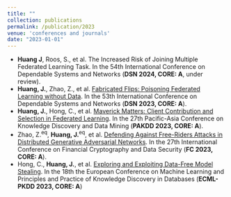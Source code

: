 ```yaml
---
title: ""
collection: publications
permalink: /publication/2023
venue: 'conferences and journals'
date: "2023-01-01"
---
```


- **Huang J**, Roos, S., et al. The Increased Risk of Joining Multiple Federated Learning Task. In the 54th International Conference on Dependable Systems and Networks (**DSN 2024, CORE: A**, under review).
- **Huang, J.**, Zhao, Z., et al. [Fabricated Flips: Poisoning Federated Learning without Data](https://ieeexplore.ieee.org/abstract/document/10202625). In the 53th International Conference on Dependable Systems and Networks (**DSN 2023, CORE: A**).
- **Huang, J.**, Hong, C., et al. [Maverick Matters: Client Contribution and Selection in Federated Learning](https://link.springer.com/chapter/10.1007/978-3-031-33377-4_21). In the 27th Pacific-Asia Conference on Knowledge Discovery and Data Mining (**PAKDD 2023, CORE: A**).
- Zhao, Z.<sup>eq</sup>, **Huang, J.**<sup>eq</sup>, et al. [Defending Against Free-Riders Attacks in Distributed Generative Adversarial Networks](https://fc23.ifca.ai/preproceedings/14.pdf). In the 27th International Conference on Financial Cryptography and Data Security (**FC 2023, CORE: A**).
- Hong, C., **Huang, J.**, et al. [Exploring and Exploiting Data-Free Model Stealing](https://iris.unito.it/retrieve/ce44dec6-12c9-443d-99e7-f1141e50aa3a/Data-free%20Model%20Stealing.pdf). In the 18th the European Conference on Machine Learning and Principles and Practice of Knowledge Discovery in Databases (**ECML-PKDD 2023, CORE: A**)

